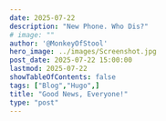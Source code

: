 ```yaml
---
date: 2025-07-22
description: "New Phone. Who Dis?"
# image: ""
author: '@MonkeyOfStool'
hero_image: ../images/Screenshot.jpg
post_date: 2025-07-22 15:00:00
lastmod: 2025-07-22
showTableOfContents: false
tags: ["Blog","Hugo",]
title: "Good News, Everyone!"
type: "post"
---
```

